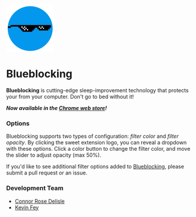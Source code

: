 ![Blueblocking Logo](./Ext-Files/128.png)

# Blueblocking

**Blueblocking** is cutting-edge sleep-improvement technology that protects your from your computer. Don't go to bed without it!

_**Now available in the [Chrome web store](https://chrome.google.com/webstore/detail/blueblocking/epoggnodgbefpmijgpamphoncjahbfhc?hl=en&authuser=2)!**_

### Options

Blueblocking supports two types of configuration: _filter color_ and _filter opacity_. By clicking the sweet extension logo, you can reveal a dropdown with these options. Click a color button to change the filter color, and move the slider to adjust opacity (max 50%).

If you'd like to see additional filter options added to [Blueblocking](https://en.wikipedia.org/wiki/Bluestocking), please submit a pull request or an issue.

### Development Team

 - [Connor Rose Delisle](https://github.com/connorrose)   
 - [Kevin Fey](https://github.com/kevinfey)
